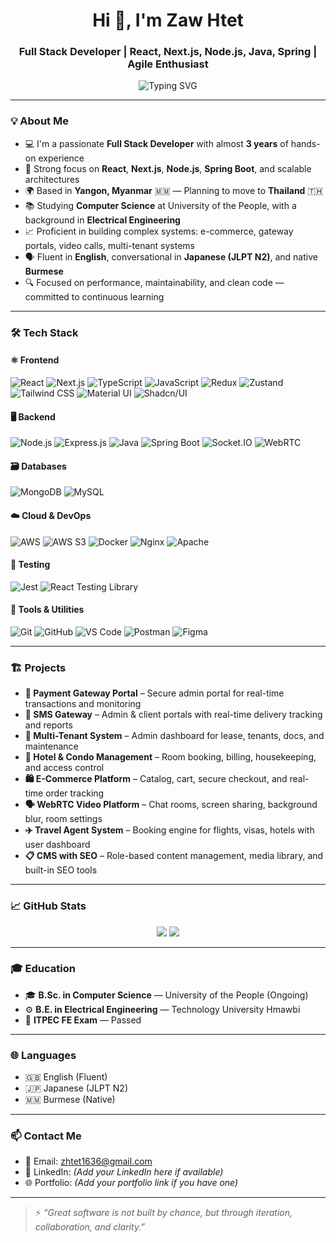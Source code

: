<h1 align="center">Hi 👋, I'm Zaw Htet</h1>
<h3 align="center">Full Stack Developer | React, Next.js, Node.js, Java, Spring | Agile Enthusiast</h3>

<p align="center">
  <img src="https://readme-typing-svg.demolab.com?font=Fira+Code&pause=1000&center=true&width=435&lines=Full+Stack+Web+Developer;Frontend+%2F+Backend+Specialist;React+%2B+Next.js+%2B+Node+%2B+Spring;Always+Learning+New+Tech+%F0%9F%9A%80" alt="Typing SVG" />
</p>

---

### 💡 About Me

- 💻 I'm a passionate **Full Stack Developer** with almost **3 years** of hands-on experience
- 🧠 Strong focus on **React**, **Next.js**, **Node.js**, **Spring Boot**, and scalable architectures
- 🌍 Based in **Yangon, Myanmar** 🇲🇲 — Planning to move to **Thailand** 🇹🇭
- 📚 Studying **Computer Science** at University of the People, with a background in **Electrical Engineering**
- 📈 Proficient in building complex systems: e-commerce, gateway portals, video calls, multi-tenant systems
- 🗣 Fluent in **English**, conversational in **Japanese (JLPT N2)**, and native **Burmese**
- 🔍 Focused on performance, maintainability, and clean code — committed to continuous learning

---

### 🛠️ Tech Stack

#### ⚛️ Frontend
![React](https://img.shields.io/badge/-React-61DAFB?logo=react&logoColor=black)
![Next.js](https://img.shields.io/badge/-Next.js-000000?logo=next.js)
![TypeScript](https://img.shields.io/badge/-TypeScript-3178C6?logo=typescript)
![JavaScript](https://img.shields.io/badge/-JavaScript-F7DF1E?logo=javascript&logoColor=black)
![Redux](https://img.shields.io/badge/-Redux-764ABC?logo=redux&logoColor=white)
![Zustand](https://img.shields.io/badge/-Zustand-000000?logo=react&logoColor=white)
![Tailwind CSS](https://img.shields.io/badge/-Tailwind-38B2AC?logo=tailwind-css&logoColor=white)
![Material UI](https://img.shields.io/badge/-MUI-007FFF?logo=mui)
![Shadcn/UI](https://img.shields.io/badge/-Shadcn/UI-purple?style=flat)

#### 🖥️ Backend
![Node.js](https://img.shields.io/badge/-Node.js-339933?logo=node.js&logoColor=white)
![Express.js](https://img.shields.io/badge/-Express-000000?logo=express&logoColor=white)
![Java](https://img.shields.io/badge/-Java-007396?logo=java)
![Spring Boot](https://img.shields.io/badge/-Spring-6DB33F?logo=spring&logoColor=white)
![Socket.IO](https://img.shields.io/badge/-Socket.IO-010101?logo=socket.io&logoColor=white)
![WebRTC](https://img.shields.io/badge/-WebRTC-333333?logo=webrtc)

#### 🗃️ Databases
![MongoDB](https://img.shields.io/badge/-MongoDB-47A248?logo=mongodb)
![MySQL](https://img.shields.io/badge/-MySQL-4479A1?logo=mysql)

#### ☁️ Cloud & DevOps
![AWS](https://img.shields.io/badge/-AWS-232F3E?logo=amazon-aws)
![AWS S3](https://img.shields.io/badge/-S3-569A31?logo=amazon-aws)
![Docker](https://img.shields.io/badge/-Docker-2496ED?logo=docker)
![Nginx](https://img.shields.io/badge/-Nginx-009639?logo=nginx)
![Apache](https://img.shields.io/badge/-Apache-D22128?logo=apache)

#### 🧪 Testing
![Jest](https://img.shields.io/badge/-Jest-C21325?logo=jest)
![React Testing Library](https://img.shields.io/badge/-React%20Testing%20Library-E33332?logo=testing-library)

#### 🧰 Tools & Utilities
![Git](https://img.shields.io/badge/-Git-F05032?logo=git)
![GitHub](https://img.shields.io/badge/-GitHub-181717?logo=github)
![VS Code](https://img.shields.io/badge/-VSCode-007ACC?logo=visual-studio-code)
![Postman](https://img.shields.io/badge/-Postman-FF6C37?logo=postman)
![Figma](https://img.shields.io/badge/-Figma-F24E1E?logo=figma)

---

### 🏗️ Projects

- **🔐 Payment Gateway Portal** – Secure admin portal for real-time transactions and monitoring
- **📨 SMS Gateway** – Admin & client portals with real-time delivery tracking and reports
- **🏢 Multi-Tenant System** – Admin dashboard for lease, tenants, docs, and maintenance
- **🏨 Hotel & Condo Management** – Room booking, billing, housekeeping, and access control
- **🛍 E-Commerce Platform** – Catalog, cart, secure checkout, and real-time order tracking
- **🗣 WebRTC Video Platform** – Chat rooms, screen sharing, background blur, room settings
- **✈️ Travel Agent System** – Booking engine for flights, visas, hotels with user dashboard
- **📋 CMS with SEO** – Role-based content management, media library, and built-in SEO tools

---

### 📈 GitHub Stats

<p align="center">
  <img src="https://github-readme-stats.vercel.app/api?username=zawhtet1636&show_icons=true&theme=radical" />
  <img src="https://github-readme-streak-stats.herokuapp.com/?user=zawhtet1636&theme=radical" />
</p>

---

### 🎓 Education

- 🎓 **B.Sc. in Computer Science** — University of the People (Ongoing)  
- ⚙️ **B.E. in Electrical Engineering** — Technology University Hmawbi  
- 🧠 **ITPEC FE Exam** — Passed

---

### 🌐 Languages

- 🇬🇧 English (Fluent)
- 🇯🇵 Japanese (JLPT N2)
- 🇲🇲 Burmese (Native)

---

### 📫 Contact Me

- 📧 Email: [zhtet1636@gmail.com](mailto:zhtet1636@gmail.com)
- 💼 LinkedIn: *(Add your LinkedIn here if available)*
- 🌐 Portfolio: *(Add your portfolio link if you have one)*

---

> ⚡️ *“Great software is not built by chance, but through iteration, collaboration, and clarity.”*

